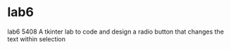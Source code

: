 # lab6
lab6 5408
A tkinter lab to code and design a radio button that changes the text within selection
